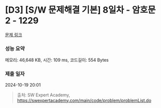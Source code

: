 # [D3] [S/W 문제해결 기본] 8일차 - 암호문2 - 1229 

[문제 링크](https://swexpertacademy.com/main/code/problem/problemDetail.do?contestProbId=AV14yIsqAHYCFAYD) 

### 성능 요약

메모리: 46,648 KB, 시간: 109 ms, 코드길이: 554 Bytes

### 제출 일자

2024-10-19 20:01



> 출처: SW Expert Academy, https://swexpertacademy.com/main/code/problem/problemList.do